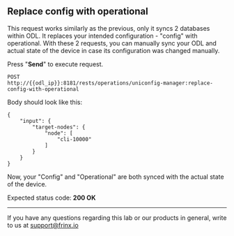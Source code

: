 ## Replace config with operational

This request works similarly as the previous, only it syncs 2 databases within ODL. It replaces your intended configuration - "config" with operational. With these 2 requests, you can manually sync your ODL and actual state of the device in case its configuration was changed manually.

Press "**Send**" to execute request.

```
POST
http://{{odl_ip}}:8181/rests/operations/uniconfig-manager:replace-config-with-operational
```

Body should look like this:

```
{
    "input": {
        "target-nodes": {
            "node": [
                "cli-10000"
            ]
        }
    }
}
```
Now, your "Config" and "Operational" are both synced with the actual state of the device.

Expected status code: **200 OK**

---
If you have any questions regarding this lab or our products in general, write to us at [support@frinx.io](mailto:support@frinx.io)